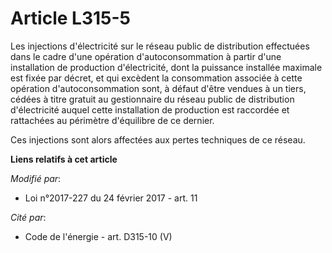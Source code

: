 # Article L315-5

Les injections d'électricité sur le réseau public de distribution effectuées dans le cadre d'une opération d'autoconsommation
à partir d'une installation de production d'électricité, dont la puissance installée maximale est fixée par décret, et qui
excèdent la consommation associée à cette opération d'autoconsommation sont, à défaut d'être vendues à un tiers, cédées à
titre gratuit au gestionnaire du réseau public de distribution d'électricité auquel cette installation de production est
raccordée et rattachées au périmètre d'équilibre de ce dernier. 

Ces injections sont alors affectées aux pertes techniques de ce réseau.

**Liens relatifs à cet article**

_Modifié par_:

  - Loi n°2017-227 du 24 février 2017 - art. 11

_Cité par_:

  - Code de l'énergie - art. D315-10 (V)
